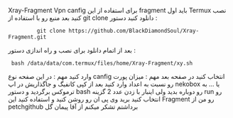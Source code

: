  Xray-Fragment        Vpn canfig 
    برای استفاده از این fragment باید اول Termux نصب کنید
      بعد منبع رو با استفاده از git clone دانلود کنید دستور :

             git clone https://github.com/BlackDiamondSoul/Xray-Fragment.git

 بعد از اتمام دانلود برای نصب و راه اندازی دستور :

     bash /data/data/com.termux/files/home/Xray-Fragment/xy.sh

  وارد کنید
   مهم : در این صفحه نوع canfig انتخاب کنید 
 در صفحه بعد
  مهم : میزان پورت رو نسبت به اعداد وارد کنید
      بعد از کپی کانفیگ و جاگذاریش در اپ nekobox یا       ... به ترموکس برگردید و دستور bash رو دوباره      بدید ولی اینبار با زدن عدد 2 گزینه run رو انتخاب کنید
     برید وی پی ان رو روشن کنید و استفاده کنید
     این Fragment رو من از petchgithub برداشتم تشکر میکنم از آقا پیمان گل
